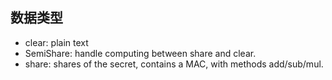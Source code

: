 ## 数据类型

* clear: plain text 
* SemiShare: handle computing between share and clear.
* share: shares of the secret, contains a MAC, with methods add/sub/mul.
